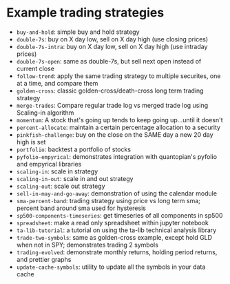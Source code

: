 # Example trading strategies

- `buy-and-hold`: simple buy and hold strategy
- `double-7s`: buy on X day low, sell on X day high (use closing prices)
- `double-7s-intra`: buy on X day low, sell on X day high (use intraday prices)
- `double-7s-open`: same as double-7s, but sell next open instead of current close
- `follow-trend`: apply the same trading strategy to multiple securites, one at a time, and compare them
- `golden-cross`: classic golden-cross/death-cross long term trading strategy
- `merge-trades`: Compare regular trade log vs merged trade log using Scaling-in algorithm
- `momentum`: A stock that's going up tends to keep going up...until it doesn't
- `percent-allocate`: maintain a certain percentage allocation to a security
- `pinkfish-challenge`: buy on the close on the SAME day a new 20 day high is set
- `portfolio`: backtest a portfolio of stocks
- `pyfolio-empyrical`: demonstrates integration with quantopian's pyfolio and empyrical libraries
- `scaling-in`: scale in strategy
- `scaling-in-out`: scale in and out strategy
- `scaling-out`: scale out strategy
- `sell-in-may-and-go-away`: demonstration of using the calendar module
- `sma-percent-band`: trading strategy using price vs long term sma; percent band around sma used for hysteresis
- `sp500-components-timeseries`: get timeseries of all components in sp500
- `spreadsheet`: make a read only spreadsheet within jupyter notebook
- `ta-lib-tutorial`: a tutorial on using the ta-lib technical analysis library
- `trade-two-symbols`: same as golden-cross example, except hold GLD when not in SPY; demonstrates trading 2 symbols
- `trading-evolved`: demonstrate monthly returns, holding period returns, and prettier graphs
- `update-cache-symbols`: utility to update all the symbols in your data cache